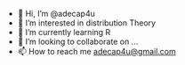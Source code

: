 - 👋 Hi, I’m @adecap4u
- 👀 I’m interested in distribution Theory
- 🌱 I’m currently learning R
- 💞️ I’m looking to collaborate on ...
- 📫 How to reach me adecap4u@gmail.com

<!---
adecap4u/adecap4u is a ✨ special ✨ repository because its `README.md` (this file) appears on your GitHub profile.
You can click the Preview link to take a look at your changes.
--->
